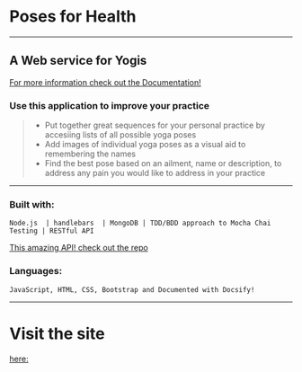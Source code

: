 # Poses for Health
***
## A Web service for Yogis 

[For more information check out the Documentation!](https://andreagraziosi.github.io/nodejs_application/#/)

### Use this application to improve your practice
> - Put together great sequences for your personal practice by accesiing lists of all possible yoga poses
> - Add images of individual yoga poses as a visual aid to remembering the names
> - Find the best pose based on an ailment, name or description, to address any pain you would like to address in your practice

***


### Built with:
``` Node.js  | handlebars  | MongoDB | TDD/BDD approach to Mocha Chai Testing | RESTful API ```

 [This amazing API! check out the repo](https://github.com/pmyjavec/asana.git) 
### Languages:
```
JavaScript, HTML, CSS, Bootstrap and Documented with Docsify!
```

***

# Visit the site 
[here:]()
